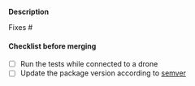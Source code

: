 <!-- 
(Thanks for sending a pull request! 
Please make sure you fill out the blanks below.)
-->

**Description**
<!-- Describe the contents of the Pull request and problems it solves. -->

<!-- Add the issue number that is fixed by this PR (In the form Fixes #123) --> 
Fixes #


#### Checklist before merging

- [ ] Run the tests while connected to a drone
- [ ] Update the package version according to [semver](https://semver.org/)
